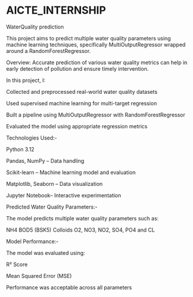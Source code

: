 # AICTE_INTERNSHIP
WaterQuality prediction 

This project aims to predict multiple water quality parameters using machine learning techniques, specifically MultiOutputRegressor wrapped around a RandomForestRegressor.

Overview:
Accurate prediction of various water quality metrics can help in early detection of pollution and ensure timely intervention.

In this project, I:

Collected and preprocessed real-world water quality datasets

Used supervised machine learning for multi-target regression

Built a pipeline using MultiOutputRegressor with RandomForestRegressor

Evaluated the model using appropriate regression metrics

Technologies Used:-

Python 3.12

Pandas, NumPy – Data handling

Scikit-learn – Machine learning model and evaluation

Matplotlib, Seaborn – Data visualization

Jupyter Notebook– Interactive experimentation


Predicted Water Quality Parameters:-

The model predicts multiple water quality parameters such as:

NH4
BOD5 (BSK5)
Colloids
O2, NO3, NO2, SO4, PO4 and
CL

Model Performance:-

The model was evaluated using:

R² Score

Mean Squared Error (MSE)

Performance was acceptable across all parameters
